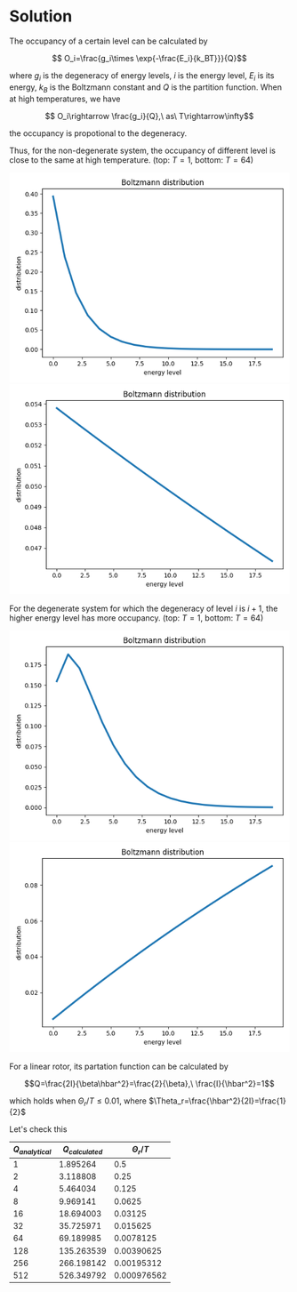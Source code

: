 # Solution
The occupancy of a certain level can be calculated by

$$ O_i=\frac{g_i\times \exp{-\frac{E_i}{k_BT}}}{Q}$$

where $g_i$ is the degeneracy of energy levels, $i$ is the energy level, $E_i$ is its energy, $k_B$ is
the Boltzmann constant and $Q$ is the partition function. When at high temperatures, we have

$$ O_i\rightarrow \frac{g_i}{Q},\ as\ T\rightarrow\infty$$

the occupancy is propotional to the degeneracy.

Thus, for the non-degenerate system, the occupancy of different level is close to the same at high temperature. (top: $T=1$, bottom: $T=64$)

![](Results/non-degeneracy/20_1.png)
![](Results/non-degeneracy/20_64.png)

For the degenerate system for which the degeneracy of level $i$ is $i+1$, the higher energy level has more occupancy. (top: $T=1$, bottom: $T=64$)

![](Results/degeneracy/20_1.png)
![](Results/degeneracy/20_64.png)

For a linear rotor, its partation function can be calculated by

$$Q=\frac{2I}{\beta\hbar^2}=\frac{2}{\beta},\ \frac{I}{\hbar^2}=1$$

which holds when $\Theta_r/T\leq 0.01$, where $\Theta_r=\frac{\hbar^2}{2I}=\frac{1}{2}$

Let's check this

|$Q_{analytical}$ |$Q_{calculated}$ |${\Theta_r}/T$ |
|-----------------|-----------------|---------------|
|1                |1.895264         |0.5            |
|2                |3.118808         |0.25           |
|4                |5.464034         |0.125          |
|8                |9.969141         |0.0625         | 
|16               |18.694003        |0.03125        |
|32               |35.725971        |0.015625       |
|64               |69.189985        |0.0078125      |
|128              |135.263539       |0.00390625     |
|256              |266.198142       |0.00195312     |
|512              |526.349792       |0.000976562    |